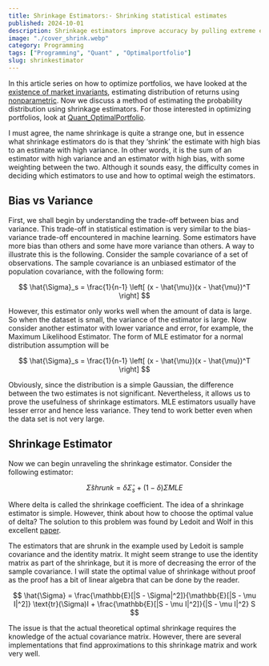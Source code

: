 ```yaml
---
title: Shrinkage Estimators:- Shrinking statistical estimates
published: 2024-10-01 
description: Shrinkage estimators improve accuracy by pulling extreme estimates closer to the average, especially when data is noisy or limited. This helps make predictions more stable and prevents overfitting.
image: "./cover_shrink.webp"
category: Programming
tags: ["Programming", "Quant" , "Optimalportfolio"]
slug: shrinkestimator
---
```

In this article series on how to optimize portfolios, we have looked at the [existence of market invariants](https://arawn.live/posts/Marketprinciple/), estimating distribution of returns using [nonparametric](https://arawn.live/posts/EDN/). Now we discuss a method of estimating the probability distribution using shrinkage estimators. For those interested in optimizing portfolios, look at [Quant_OptimalPortfolio](https://github.com/Aditya-dom/Quant_OptimalPortfolio).

I must agree, the name shrinkage is quite a strange one, but in essence what shrinkage estimators do is that they ‘shrink’ the estimate with high bias to an estimate with high variance. In other words, it is the sum of an estimator with high variance and an estimator with high bias, with some weighting between the two. Although it sounds easy, the difficulty comes in deciding which estimators to use and how to optimal weigh the estimators.

## Bias vs Variance
First, we shall begin by understanding the trade-off between bias and variance. This trade-off in statistical estimation is very similar to the bias-variance trade-off encountered in machine learning. Some estimators have more bias than others and some have more variance than others. A way to illustrate this is the following. Consider the sample covariance of a set of observations. The sample covariance is an unbiased estimator of the population covariance, with the following form:

$$
\hat{\Sigma}_s = \frac{1}{n-1} \left[ (x - \hat{\mu})(x - \hat{\mu})^T \right]
$$

However, this estimator only works well when the amount of data is large. So when the dataset is small, the variance of the estimator is large. Now consider another estimator with lower variance and error, for example, the Maximum Likelihood Estimator. The form of MLE estimator for a normal distribution assumption will be


$$
\hat{\Sigma}_s = \frac{1}{n-1} \left[ (x - \hat{\mu})(x - \hat{\mu})^T \right]
$$

Obviously, since the distribution is a simple Gaussian, the difference between the two estimates is not significant. Nevertheless, it allows us to prove the usefulness of shrinkage estimators. MLE estimators usually have lesser error and hence less variance. They tend to work better even when the data set is not very large.

## Shrinkage Estimator
Now we can begin unraveling the shrinkage estimator. Consider the following estimator:

$$
\hat{\Sigma}{shrunk} = \delta \hat{\Sigma}_s + (1 - \delta) \hat{\Sigma}{MLE}
$$

Where delta is called the shrinkage coefficient. The idea of a shrinkage estimator is simple. However, think about how to choose the optimal value of delta? The solution to this problem was found by Ledoit and Wolf in this excellent [paper](https://perso.ens-lyon.fr/patrick.flandrin/LedoitWolf_JMA2004.pdf).

The estimators that are shrunk in the example used by Ledoit is sample covariance and the identity matrix. It might seem strange to use the identity matrix as part of the shrinkage, but it is more of decreasing the error of the sample covariance. I will state the optimal value of shrinkage without proof as the proof has a bit of linear algebra that can be done by the reader.

$$
\hat{\Sigma} = \frac{\mathbb{E}[|S - \Sigma|^2]}{\mathbb{E}[|S - \mu I|^2]} \text{tr}(\Sigma)I + \frac{\mathbb{E}[|S - \mu I|^2]}{|S - \mu I|^2} S
$$

The issue is that the actual theoretical optimal shrinkage requires the knowledge of the actual covariance matrix. However, there are several implementations that find approximations to this shrinkage matrix and work very well.